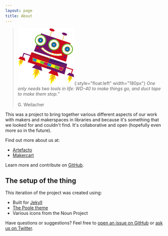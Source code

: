```yaml
---
layout: page
title: About
---
```



>  ![robot](/public/images/robot.png){:style="float:left" width="180px"}
<em>One only needs two tools in life: WD-40 to make things go, and duct tape to make them stop.”</em>
<br><br>
G. Weilacher


<p style="clear:both">This was a project to bring together various different aspects of our work with makers and makerspaces in libraries and because it's something that we looked for and couldn't find. It's collaborative and open (hopefully even more so in the future).</p>

Find out more about us at:

* [Artefacto](http://artefacto.org.uk)
* [Makercart](http://makercart.org.uk)

Learn more and contribute on [GitHub](https://github.com/artefacto).

## The setup of the thing

This iteration of the project was created using:

* Built for [Jekyll](http://jekyllrb.com)
* [The Poole theme](https://github.com/poole/)
* Various icons from the Noun Project

Have questions or suggestions? Feel free to [open an issue on GitHub](https://github.com/artefacto/librarymakers/issues/new) or [ask us on Twitter](https://twitter.com/artefactors).
